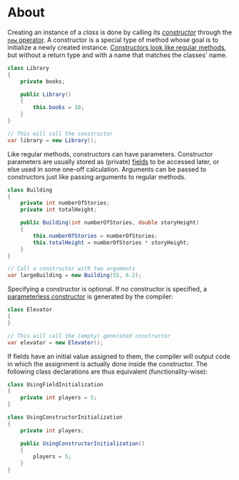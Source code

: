 # About

Creating an instance of a _class_ is done by calling its [_constructor_][constructors] through the [`new` operator][new]. A constructor is a special type of method whose goal is to initialize a newly created instance. [Constructors look like regular methods][constructor-syntax], but without a return type and with a name that matches the classes' name.

```csharp
class Library
{
    private books;

    public Library()
    {
        this.books = 10;
    }
}

// This will call the constructor
var library = new Library();
```

Like regular methods, constructors can have parameters. Constructor parameters are usually stored as (private) [fields][fields] to be accessed later, or else used in some one-off calculation. Arguments can be passed to constructors just like passing arguments to regular methods.

```csharp
class Building
{
    private int numberOfStories;
    private int totalHeight;

    public Building(int numberOfStories, double storyHeight)
    {
        this.numberOfStories = numberOfStories;
        this.totalHeight = numberOfStories * storyHeight;
    }
}

// Call a constructor with two arguments
var largeBuilding = new Building(55, 6.2);
```

Specifying a constructor is optional. If no constructor is specified, a [parameterless constructor][parameterless-constructors] is generated by the compiler:

```csharp
class Elevator
{
}

// This will call the (empty) generated constructor
var elevator = new Elevator();
```

If fields have an initial value assigned to them, the compiler will output code in which the assignment is actually done inside the constructor. The following class declarations are thus equivalent (functionality-wise):

```csharp
class UsingFieldInitialization
{
    private int players = 5;
}

class UsingConstructorInitialization
{
    private int players;

    public UsingConstructorInitialization()
    {
        players = 5;
    }
}
```

[constructors]: https://docs.microsoft.com/en-us/dotnet/csharp/programming-guide/classes-and-structs/constructors
[constructor-syntax]: https://docs.microsoft.com/en-us/dotnet/csharp/programming-guide/classes-and-structs/constructors#constructor-syntax
[using-constructors]: https://docs.microsoft.com/en-us/dotnet/csharp/programming-guide/classes-and-structs/using-constructors
[private-constructors]: https://docs.microsoft.com/en-us/dotnet/csharp/programming-guide/classes-and-structs/private-constructors
[new]: https://docs.microsoft.com/en-us/dotnet/csharp/language-reference/operators/new-operator
[fields]: https://docs.microsoft.com/en-us/dotnet/csharp/programming-guide/classes-and-structs/fields
[parameterless-constructors]: https://docs.microsoft.com/en-us/dotnet/csharp/programming-guide/classes-and-structs/constructors#parameterless-constructors
